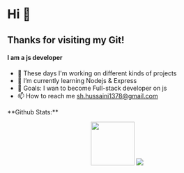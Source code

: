 <h1>  Hi 👋</h1>
<h2> Thanks for visiting my Git!</h2>
<h4>I am a js developer</h4>
<ul>
    <li>🔭 These days I'm working on different kinds of projects</li>
    <li>🌱 I’m currently learning Nodejs & Express</li>
    <li>🎯 Goals: I wan to become Full-stack developer on js</li>
    <li>📫 How to reach me <a href="mailto:sh.hussaini1378@gmail.com">sh.hussaini1378@gmail.com</a></li>
</ul>
**Github Stats:**

<p align="center">
  
  <img src="(https://github-readme-stats.vercel.app/api?username=SayedHassan-Hussaini&show_icons=true&title_color=fff&icon_color=79ff97&text_color=9f9f9f&bg_color=151515" height="100px">
  <img src="https://github-readme-stats.vercel.app/api/top-langs/?username=SayedHassan-Hussaini&theme=dracula">

</p>

<!--
**SayedHassan-Hussaini/SayedHassan-Hussaini** is a ✨ _special_ ✨ repository because its `README.md` (this file) appears on your GitHub profile.

Here are some ideas to get you started:

- 🔭 These days I'm working on different kinds of projects
- 🌱 I’m currently learning Nodejs ...
- 👯 I’m looking to collaborate on ...
- 🤔 I’m looking for help with ...
- 💬 Ask me about ...
- 📫 How to reach me: ...
- 😄 Pronouns: ...
- ⚡ Fun fact: ...
-->

